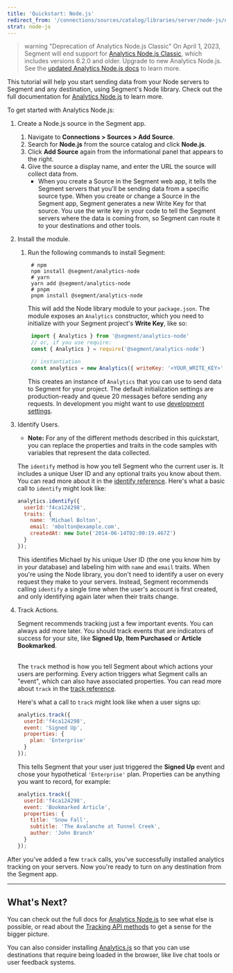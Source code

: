 ```yaml
---
title: 'Quickstart: Node.js'
redirect_from: '/connections/sources/catalog/libraries/server/node-js/quickstart/'
strat: node-js
---
```


> warning "Deprecation of Analytics Node.js Classic"
> On April 1, 2023, Segment will end support for [Analytics Node.js Classic](/docs/connections/sources/catalog/libraries/server/node/classic/), which includes versions 6.2.0 and older. Upgrade to new Analytics Node.js. See the [updated Analytics Node.js docs](/docs/connections/sources/catalog/libraries/server/node/) to learn more.

This tutorial will help you start sending data from your Node servers to Segment and any destination, using Segment's Node library. Check out the full documentation for [Analytics Node.js](/docs/connections/sources/catalog/libraries/server/node) to learn more.  

To get started with Analytics Node.js:
1. Create a Node.js source in the Segment app.
   1. Navigate to **Connections > Sources > Add Source**.
   2. Search for **Node.js** from the source catalog and click **Node.js**.
   3. Click **Add Source** again from the informational panel that appears to the right.
   4. Give the source a display name, and enter the URL the source will collect data from.
      * When you create a Source in the Segment web app, it tells the Segment servers that you'll be sending data from a specific source type. When you create or change a Source in the Segment app, Segment generates a new Write Key for that source. You use the write key in your code to tell the Segment servers where the data is coming from, so Segment can route it to your destinations and other tools.
2. Install the module.
   1. Run the following commands to install Segment:
       ```
        # npm
        npm install @segment/analytics-node
        # yarn
        yarn add @segment/analytics-node
        # pnpm
        pnpm install @segment/analytics-node
       ```

       This will add the Node library module to your `package.json`. The module exposes an `Analytics` constructor, which you need to initialize with your Segment project's **Write Key**, like so:

       ```javascript
        import { Analytics } from '@segment/analytics-node'
        // or, if you use require:
        const { Analytics } = require('@segment/analytics-node')

        // instantiation
        const analytics = new Analytics({ writeKey: '<YOUR_WRITE_KEY>' })
       ```

       This creates an instance of `Analytics` that you can use to send data to Segment for your project. The default initialization settings are production-ready and queue 20 messages before sending any requests. In development you might want to use [development settings](/docs/connections/sources/catalog/libraries/server/node#development).
3. Identify Users.

    * **Note:** For any of the different methods described in this quickstart, you can replace the properties and traits in the code samples with variables that represent the data collected.


    The `identify` method is how you tell Segment who the current user is. It includes a unique User ID and any optional traits you know about them. You can read more about it in the [identify reference](/docs/connections/sources/catalog/libraries/server/node#identify). Here's what a basic call to `identify` might look like:

    ```js
    analytics.identify({
      userId:'f4ca124298',
      traits: {
        name: 'Michael Bolton',
        email: 'mbolton@example.com',
        createdAt: new Date('2014-06-14T02:00:19.467Z')
      }
    });
    ```

    This identifies Michael by his unique User ID (the one you know him by in your database) and labeling him with `name` and `email` traits. When you're using the Node library, you don't need to identify a user on every request they make to your servers. Instead, Segment recommends calling `identify` a single time when the user's account is first created, and only identifying again later when their traits change.
4. Track Actions.

    Segment recommends tracking just a few important events. You can always add more later. You should track events that are indicators of success for your site, like **Signed Up**, **Item Purchased** or **Article Bookmarked**.

    <br> The `track` method is how you tell Segment about which actions your users are performing. Every action triggers what Segment calls an "event", which can also have associated properties. You can read more about `track` in the [track reference](/docs/connections/sources/catalog/libraries/server/node#track).

    Here's what a call to `track` might look like when a user signs up:

    ```js
    analytics.track({
      userId:'f4ca124298',
      event: 'Signed Up',
      properties: {
        plan: 'Enterprise'
      }
    });
    ```

    This tells Segment that your user just triggered the **Signed Up** event and chose your hypothetical `'Enterprise'` plan. Properties can be anything you want to record, for example:

    ```js
    analytics.track({
      userId:'f4ca124298',
      event: 'Bookmarked Article',
      properties: {
        title: 'Snow Fall',
        subtitle: 'The Avalanche at Tunnel Creek',
        author: 'John Branch'
      }
    });
    ```

After you've added a few `track` calls, you've successfully installed analytics tracking on your servers. Now you're ready to turn on any destination from the Segment app.

---

## What's Next?

You can check out the full docs for [Analytics Node.js](/docs/connections/sources/catalog/libraries/server/node) to see what else is possible, or read about the [Tracking API methods](/docs/connections/sources/catalog/libraries/server/http/) to get a sense for the bigger picture.

You can also consider installing [Analytics.js](/docs/connections/sources/catalog/libraries/website/javascript/quickstart/) so that you can use destinations that require being loaded in the browser, like live chat tools or user feedback systems.
